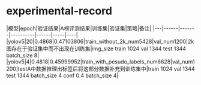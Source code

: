 # experimental-record
|模型|epoch|验证结果|A榜评测结果|训练集|验证集|策略|备注|
|---|------|-------|----------|------|-----|----|
|yolov5|20|0.4868|0.47103806|train_without_2k_num5428|val_num1200|2k图存在于验证集中而不出现在训练集|img_size train 1024 val 1344 test 1344   batch_size 8|
|yolov5|4|0.4818|0.45999952|train_with_pesudo_labels_num6628|val_num1200|testA中数据推理出标签后将这部分数据补充到训练集中|train 1024 val 1344 test 1344 batch_size 4 conf 0.4 batch_size 4|
